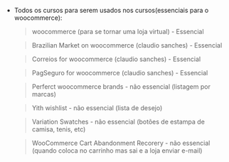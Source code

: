- Todos os cursos para serem usados nos cursos(essenciais para o woocommerce):
    > woocommerce (para se tornar uma loja virtual)
      - Essencial

    > Brazilian Market on woocommerce (claudio sanches)
      - Essencial

    > Correios for woocommerce (claudio sanches)
      - Essencial

    > PagSeguro for woocommerce (claudio sanches)
      - Essencial

    > Perferct woocommerce brands
      - não essencial (listagem por marcas)

    > Yith wishlist
      - não essencial (lista de desejo)
    
    > Variation Swatches
      - não essencial (botões de estampa de camisa, tenis, etc)

    > WooCommerce Cart Abandonment Recorery
      - não essencial (quando coloca no carrinho mas sai e a loja enviar e-mail)
